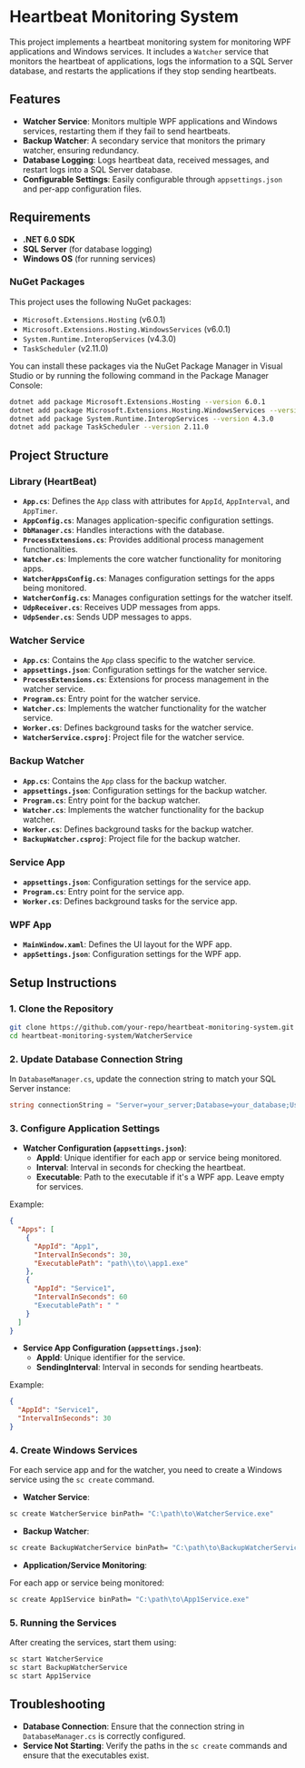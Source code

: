 # Heartbeat Monitoring System

This project implements a heartbeat monitoring system for monitoring WPF applications and Windows services. It includes a `Watcher` service that monitors the heartbeat of applications, logs the information to a SQL Server database, and restarts the applications if they stop sending heartbeats.

## Features

- **Watcher Service**: Monitors multiple WPF applications and Windows services, restarting them if they fail to send heartbeats.
- **Backup Watcher**: A secondary service that monitors the primary watcher, ensuring redundancy.
- **Database Logging**: Logs heartbeat data, received messages, and restart logs into a SQL Server database.
- **Configurable Settings**: Easily configurable through `appsettings.json` and per-app configuration files.

## Requirements

- **.NET 6.0 SDK**
- **SQL Server** (for database logging)
- **Windows OS** (for running services)

### NuGet Packages

This project uses the following NuGet packages:
- `Microsoft.Extensions.Hosting` (v6.0.1)
- `Microsoft.Extensions.Hosting.WindowsServices` (v6.0.1)
- `System.Runtime.InteropServices` (v4.3.0)
- `TaskScheduler` (v2.11.0)

You can install these packages via the NuGet Package Manager in Visual Studio or by running the following command in the Package Manager Console:

```sh
dotnet add package Microsoft.Extensions.Hosting --version 6.0.1
dotnet add package Microsoft.Extensions.Hosting.WindowsServices --version 6.0.1
dotnet add package System.Runtime.InteropServices --version 4.3.0
dotnet add package TaskScheduler --version 2.11.0
```

## Project Structure

### Library (HeartBeat)

- **`App.cs`**: Defines the `App` class with attributes for `AppId`, `AppInterval`, and `AppTimer`.
- **`AppConfig.cs`**: Manages application-specific configuration settings.
- **`DbManager.cs`**: Handles interactions with the database.
- **`ProcessExtensions.cs`**: Provides additional process management functionalities.
- **`Watcher.cs`**: Implements the core watcher functionality for monitoring apps.
- **`WatcherAppsConfig.cs`**: Manages configuration settings for the apps being monitored.
- **`WatcherConfig.cs`**: Manages configuration settings for the watcher itself.
- **`UdpReceiver.cs`**: Receives UDP messages from apps.
- **`UdpSender.cs`**: Sends UDP messages to apps.

### Watcher Service

- **`App.cs`**: Contains the `App` class specific to the watcher service.
- **`appsettings.json`**: Configuration settings for the watcher service.
- **`ProcessExtensions.cs`**: Extensions for process management in the watcher service.
- **`Program.cs`**: Entry point for the watcher service.
- **`Watcher.cs`**: Implements the watcher functionality for the watcher service.
- **`Worker.cs`**: Defines background tasks for the watcher service.
- **`WatcherService.csproj`**: Project file for the watcher service.

### Backup Watcher

- **`App.cs`**: Contains the `App` class for the backup watcher.
- **`appsettings.json`**: Configuration settings for the backup watcher.
- **`Program.cs`**: Entry point for the backup watcher.
- **`Watcher.cs`**: Implements the watcher functionality for the backup watcher.
- **`Worker.cs`**: Defines background tasks for the backup watcher.
- **`BackupWatcher.csproj`**: Project file for the backup watcher.

### Service App

- **`appsettings.json`**: Configuration settings for the service app.
- **`Program.cs`**: Entry point for the service app.
- **`Worker.cs`**: Defines background tasks for the service app.

### WPF App

- **`MainWindow.xaml`**: Defines the UI layout for the WPF app.
- **`appSettings.json`**: Configuration settings for the WPF app.


## Setup Instructions

### 1. Clone the Repository

```sh
git clone https://github.com/your-repo/heartbeat-monitoring-system.git
cd heartbeat-monitoring-system/WatcherService
```

### 2. Update Database Connection String

In `DatabaseManager.cs`, update the connection string to match your SQL Server instance:

```csharp
string connectionString = "Server=your_server;Database=your_database;User Id=your_user;Password=your_password;";
```

### 3. Configure Application Settings

- **Watcher Configuration (`appsettings.json`)**:
  - **AppId**: Unique identifier for each app or service being monitored.
  - **Interval**: Interval in seconds for checking the heartbeat.
  - **Executable**: Path to the executable if it's a WPF app. Leave empty for services.

Example:

```json
{
  "Apps": [
    {
      "AppId": "App1",
      "IntervalInSeconds": 30,
      "ExecutablePath": "path\\to\\app1.exe"
    },
    {
      "AppId": "Service1",
      "IntervalInSeconds": 60
      "ExecutablePath": " "
    }
  ]
}
```

- **Service App Configuration (`appsettings.json`)**:
  - **AppId**: Unique identifier for the service.
  - **SendingInterval**: Interval in seconds for sending heartbeats.

Example:

```json
{
  "AppId": "Service1",
  "IntervalInSeconds": 30
}
```

### 4. Create Windows Services

For each service app and for the watcher, you need to create a Windows service using the `sc create` command.

- **Watcher Service**:

```sh
sc create WatcherService binPath= "C:\path\to\WatcherService.exe"
```

- **Backup Watcher**:

```sh
sc create BackupWatcherService binPath= "C:\path\to\BackupWatcherService.exe"
```

- **Application/Service Monitoring**:

For each app or service being monitored:

```sh
sc create App1Service binPath= "C:\path\to\App1Service.exe"
```

### 5. Running the Services

After creating the services, start them using:

```sh
sc start WatcherService
sc start BackupWatcherService
sc start App1Service
```

## Troubleshooting

- **Database Connection**: Ensure that the connection string in `DatabaseManager.cs` is correctly configured.
- **Service Not Starting**: Verify the paths in the `sc create` commands and ensure that the executables exist.

```

